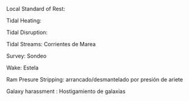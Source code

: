 Local Standard of Rest: 

Tidal Heating:

Tidal Disruption: 

Tidal Streams: Corrientes de Marea

Survey: Sondeo

Wake: Estela

Ram Presure Stripping: arrancado/desmantelado por presión de ariete

Galaxy harassment : Hostigamiento de galaxias
